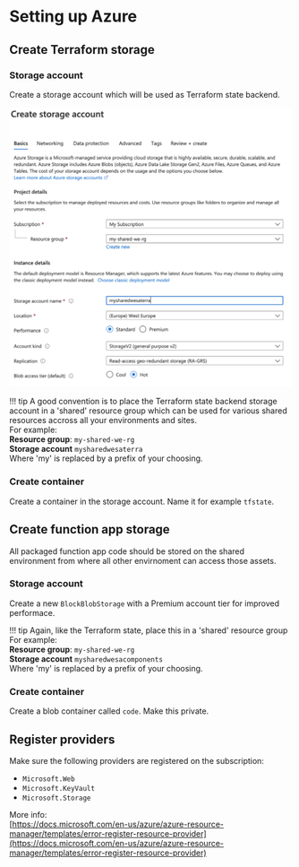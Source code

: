 # Setting up Azure

## Create Terraform storage

### Storage account
Create a storage account which will be used as Terraform state backend.

![Create storage account](../_img/azure/terraform_storage_account.png)


!!! tip
    A good convention is to place the Terraform state backend storage account in a 'shared' resource group which can be used for various shared resources accross all your environments and sites.  
    For example:  
    **Resource group**: `my-shared-we-rg`  
    **Storage account** `mysharedwesaterra`  
    Where 'my' is replaced by a prefix of your choosing.

### Create container
Create a container in the storage account. Name it for example `tfstate`.

## Create function app storage
All packaged function app code should be stored on the shared environment from where all other envirnoment can access those assets.

### Storage account

Create a new `BlockBlobStorage` with a Premium account tier for improved performace.

!!! tip
    Again, like the Terraform state, place this in a 'shared' resource group
    For example:  
    **Resource group**: `my-shared-we-rg`  
    **Storage account** `mysharedwesacomponents`  
    Where 'my' is replaced by a prefix of your choosing.

### Create container

Create a blob container called `code`. Make this private.

## Register providers

Make sure the following providers are registered on the subscription:

- `Microsoft.Web`
- `Microsoft.KeyVault`
- `Microsoft.Storage`

More info:  
[https://docs.microsoft.com/en-us/azure/azure-resource-manager/templates/error-register-resource-provider](https://docs.microsoft.com/en-us/azure/azure-resource-manager/templates/error-register-resource-provider)